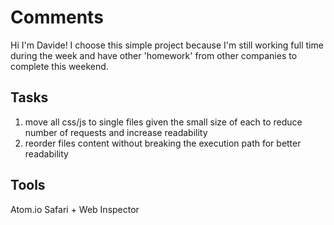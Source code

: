 Comments
===
Hi I'm Davide!
I choose this simple project because I'm still working full time during the week and have other 'homework' from other companies to complete this weekend.

## Tasks

1. move all css/js to single files given the small size of each to reduce number of requests and increase readability
2. reorder files content without breaking the execution path for better readability

## Tools
Atom.io
Safari + Web Inspector
